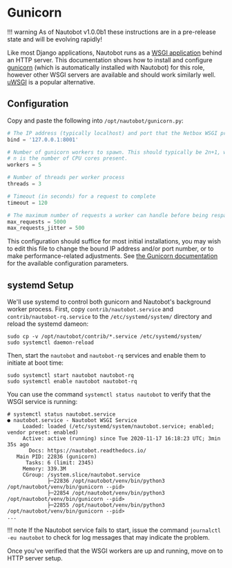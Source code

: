 # Gunicorn

!!! warning
    As of Nautobot v1.0.0b1 these instructions are in a pre-release state and will be evolving rapidly!

Like most Django applications, Nautobot runs as a [WSGI
application](https://en.wikipedia.org/wiki/Web_Server_Gateway_Interface) behind an HTTP server. This documentation shows
how to install and configure [gunicorn](http://gunicorn.org/) (which is automatically installed with Nautobot) for this
role, however other WSGI servers are available and should work similarly well.
[uWSGI](https://uwsgi-docs.readthedocs.io/en/latest/) is a popular alternative.

## Configuration

Copy and paste the following into `/opt/nautobot/gunicorn.py`:

```python
# The IP address (typically localhost) and port that the Netbox WSGI process should listen on
bind = '127.0.0.1:8001'

# Number of gunicorn workers to spawn. This should typically be 2n+1, where
# n is the number of CPU cores present.
workers = 5

# Number of threads per worker process
threads = 3

# Timeout (in seconds) for a request to complete
timeout = 120

# The maximum number of requests a worker can handle before being respawned
max_requests = 5000
max_requests_jitter = 500
```

This configuration should suffice for most initial installations, you may wish to edit this file to change the bound IP
address and/or port number, or to make performance-related adjustments. See [the Gunicorn
documentation](https://docs.gunicorn.org/en/stable/configure.html) for the available configuration parameters.

## systemd Setup

We'll use systemd to control both gunicorn and Nautobot's background worker process. First, copy
`contrib/nautobot.service` and `contrib/nautobot-rq.service` to the `/etc/systemd/system/` directory and reload the
systemd dameon:

```no-highlight
sudo cp -v /opt/nautobot/contrib/*.service /etc/systemd/system/
sudo systemctl daemon-reload
```

Then, start the `nautobot` and `nautobot-rq` services and enable them to initiate at boot time:

```no-highlight
sudo systemctl start nautobot nautobot-rq
sudo systemctl enable nautobot nautobot-rq
```

You can use the command `systemctl status nautobot` to verify that the WSGI service is running:

```no-highlight
# systemctl status nautobot.service
● nautobot.service - Nautobot WSGI Service
     Loaded: loaded (/etc/systemd/system/nautobot.service; enabled; vendor preset: enabled)
     Active: active (running) since Tue 2020-11-17 16:18:23 UTC; 3min 35s ago
       Docs: https://nautobot.readthedocs.io/
   Main PID: 22836 (gunicorn)
      Tasks: 6 (limit: 2345)
     Memory: 339.3M
     CGroup: /system.slice/nautobot.service
             ├─22836 /opt/nautobot/venv/bin/python3 /opt/nautobot/venv/bin/gunicorn --pid>
             ├─22854 /opt/nautobot/venv/bin/python3 /opt/nautobot/venv/bin/gunicorn --pid>
             ├─22855 /opt/nautobot/venv/bin/python3 /opt/nautobot/venv/bin/gunicorn --pid>
...
```

!!! note
    If the Nautobot service fails to start, issue the command `journalctl -eu nautobot` to check for log messages that
    may indicate the problem.

Once you've verified that the WSGI workers are up and running, move on to HTTP server setup.
